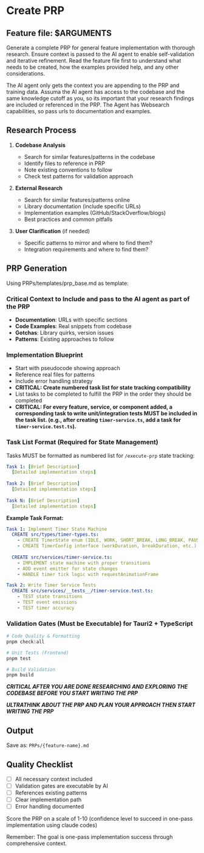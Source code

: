 # Create PRP

## Feature file: $ARGUMENTS

Generate a complete PRP for general feature implementation with thorough research. Ensure context is passed to the AI agent to enable self-validation and iterative refinement. Read the feature file first to understand what needs to be created, how the examples provided help, and any other considerations.

The AI agent only gets the context you are appending to the PRP and training data. Assuma the AI agent has access to the codebase and the same knowledge cutoff as you, so its important that your research findings are included or referenced in the PRP. The Agent has Websearch capabilities, so pass urls to documentation and examples.



## Research Process

1. **Codebase Analysis**
   * Search for similar features/patterns in the codebase
   * Identify files to reference in PRP
   * Note existing conventions to follow
   * Check test patterns for validation approach

2. **External Research**
   * Search for similar features/patterns online
   * Library documentation (include specific URLs)
   * Implementation examples (GitHub/StackOverflow/blogs)
   * Best practices and common pitfalls

3. **User Clarification** (if needed)
   * Specific patterns to mirror and where to find them?
   * Integration requirements and where to find them?

## PRP Generation

Using PRPs/templates/prp_base.md as template:

### Critical Context to Include and pass to the AI agent as part of the PRP

* **Documentation**: URLs with specific sections
* **Code Examples**: Real snippets from codebase
* **Gotchas**: Library quirks, version issues
* **Patterns**: Existing approaches to follow

### Implementation Blueprint

* Start with pseudocode showing approach
* Reference real files for patterns
* Include error handling strategy
* **CRITICAL: Create numbered task list for state tracking compatibility**
* List tasks to be completed to fulfill the PRP in the order they should be completed
* **CRITICAL: For every feature, service, or component added, a corresponding task to write unit/integration tests MUST be included in the task list. (e.g., after creating `timer-service.ts`, add a task for `timer-service.test.ts`).**

### Task List Format (Required for State Management)

Tasks MUST be formatted as numbered list for `/execute-prp` state tracking:

```yaml
Task 1: [Brief Description]
  [Detailed implementation steps]
  
Task 2: [Brief Description]  
  [Detailed implementation steps]
  
Task N: [Brief Description]
  [Detailed implementation steps]
```

**Example Task Format:**

```yaml
Task 1: Implement Timer State Machine
  CREATE src/types/timer-types.ts:
    - CREATE TimerState enum (IDLE, WORK, SHORT_BREAK, LONG_BREAK, PAUSED)
    - CREATE TimerConfig interface (workDuration, breakDuration, etc.)
  
  CREATE src/services/timer-service.ts:
    - IMPLEMENT state machine with proper transitions
    - ADD event emitter for state changes
    - HANDLE timer tick logic with requestAnimationFrame

Task 2: Write Timer Service Tests
  CREATE src/services/__tests__/timer-service.test.ts:
    - TEST state transitions
    - TEST event emissions
    - TEST timer accuracy
```

### Validation Gates (Must be Executable) for Tauri2 + TypeScript

```bash
# Code Quality & Formatting
pnpm check:all

# Unit Tests (Frontend)
pnpm test

# Build Validation
pnpm build
```

***CRITICAL AFTER YOU ARE DONE RESEARCHING AND EXPLORING THE CODEBASE BEFORE YOU START WRITING THE PRP***

***ULTRATHINK ABOUT THE PRP AND PLAN YOUR APPROACH THEN START WRITING THE PRP***

## Output

Save as: `PRPs/{feature-name}.md`

## Quality Checklist

* [ ] All necessary context included
* [ ] Validation gates are executable by AI
* [ ] References existing patterns
* [ ] Clear implementation path
* [ ] Error handling documented

Score the PRP on a scale of 1-10 (confidence level to succeed in one-pass implementation using claude codes)

Remember: The goal is one-pass implementation success through comprehensive context.
